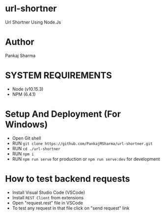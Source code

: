 # url-shortner
Url Shortner Using Node.Js

# Author
Pankaj Sharma

# SYSTEM REQUIREMENTS
-   Node (v10.15.3)
-   NPM (6.4.1)
 
# Setup And Deployment (For Windows)
-   Open Git shell
-   RUN `git clone https://github.com/PankajMSharma/url-shortner.git`
-   RUN `cd ./url-shortner`
-   RUN `npm i`
-   RUN `npm run serve` for production or `npm run serve:dev` for development

# How to test backend requests
-   Install Visual Studio Code (VSCode)
-   Install `REST Client` from extensions
-   Open "request.rest" file in VSCode
-   To test any request in that file click on "send request" link